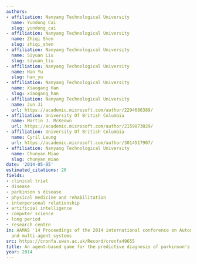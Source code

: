 ```yaml
---
authors:
- affiliation: Nanyang Technological University
  name: Yundong Cai
  slug: yundong_cai
- affiliation: Nanyang Technological University
  name: Zhiqi Shen
  slug: zhiqi_shen
- affiliation: Nanyang Technological University
  name: Siyuan Liu
  slug: siyuan_liu
- affiliation: Nanyang Technological University
  name: Han Yu
  slug: han_yu
- affiliation: Nanyang Technological University
  name: Xiaogang Han
  slug: xiaogang_han
- affiliation: Nanyang Technological University
  name: Jun Ji
  url: https://academic.microsoft.com/author/2294686389/
- affiliation: University Of British Columbia
  name: Martin J. McKeown
  url: https://academic.microsoft.com/author/2159873029/
- affiliation: University Of British Columbia
  name: Cyril Leung
  url: https://academic.microsoft.com/author/3014517907/
- affiliation: Nanyang Technological University
  name: Chunyan Miao
  slug: chunyan_miao
date: '2014-05-05'
estimated_citations: 26
fields:
- clinical trial
- disease
- parkinson s disease
- physical medicine and rehabilitation
- interpersonal relationship
- artificial intelligence
- computer science
- long period
- research centre
in: AAMAS '14 Proceedings of the 2014 international conference on Autonomous agents
  and multi-agent systems
src: https://cronfa.swan.ac.uk/Record/cronfa49655
title: An agent-based game for the predictive diagnosis of parkinson's disease
year: 2014
---
```

